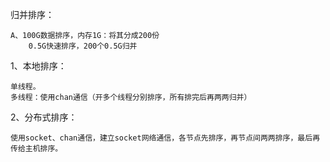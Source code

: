 归并排序：
    
    A、100G数据排序，内存1G：将其分成200份
        0.5G快速排序，200个0.5G归并
        
1、本地排序：

    单线程。
    多线程：使用chan通信（开多个线程分别排序，所有排完后再两两归并）

2、分布式排序：
    
    使用socket、chan通信，建立socket网络通信，各节点先排序，再节点间两两排序，最后再传给主机排序。
    
